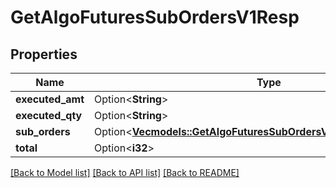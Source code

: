 # GetAlgoFuturesSubOrdersV1Resp

## Properties

Name | Type | Description | Notes
------------ | ------------- | ------------- | -------------
**executed_amt** | Option<**String**> |  | [optional]
**executed_qty** | Option<**String**> |  | [optional]
**sub_orders** | Option<[**Vec<models::GetAlgoFuturesSubOrdersV1RespSubOrdersInner>**](GetAlgoFuturesSubOrdersV1Resp_subOrders_inner.md)> |  | [optional]
**total** | Option<**i32**> |  | [optional]

[[Back to Model list]](../README.md#documentation-for-models) [[Back to API list]](../README.md#documentation-for-api-endpoints) [[Back to README]](../README.md)


